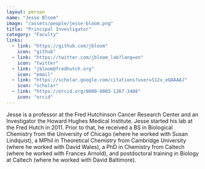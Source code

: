 ```yaml
---
layout: person
name: "Jesse Bloom"
image: "/assets/people/jesse-bloom.png"
title: "Principal Investigator"
category: "Faculty"
links:
  - link: "https://github.com/jbloom"
    icon: "github"
  - link: "https://twitter.com/jbloom_lab?lang=en"
    icon: "twitter"
  - link: "jbloom@fredhutch.org"
    icon: "email"
  - link: "https://scholar.google.com/citations?user=S12x_eQAAAAJ"
    icon: "scholar"
  - link: "https://orcid.org/0000-0003-1267-3408"
    icon: "orcid"
---
```


Jesse is a professor at the Fred Hutchinson Cancer Research Center and an Investigator the Howard Hughes Medical Institute.
Jesse started his lab at the Fred Hutch in 2011.
Prior to that, he received a BS in Biological Chemistry from the University of Chicago (where he worked with Susan Lindquist), a MPhil in Theoretical Chemistry from Cambridge University (where he worked with David Wales), a PhD in Chemistry from Caltech (where he worked with Frances Arnold), and postdoctoral training in Biology at Caltech (where he worked with David Baltimore).
